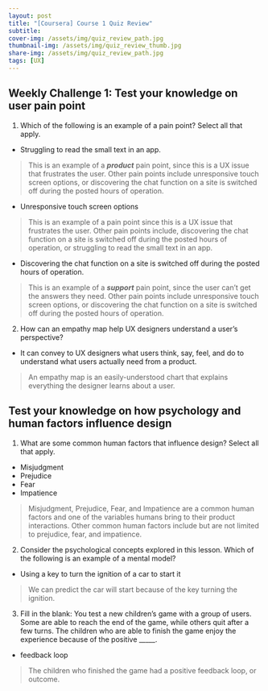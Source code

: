```yaml
---
layout: post
title: "[Coursera] Course 1 Quiz Review"
subtitle: 
cover-img: /assets/img/quiz_review_path.jpg
thumbnail-img: /assets/img/quiz_review_thumb.jpg
share-img: /assets/img/quiz_review_path.jpg
tags: [UX]
---
```


## Weekly Challenge 1: Test your knowledge on user pain point

1. Which of the following is an example of a pain point? Select all that apply.

- Struggling to read the small text in an app.
> This is an example of a ***product*** pain point, since this is a UX issue that frustrates the user. Other pain points include unresponsive touch screen options, or discovering the chat function on a site is switched off during the posted hours of operation.

- Unresponsive touch screen options
> This is an example of a pain point since this is a UX issue that frustrates the user. Other pain points include, discovering the chat function on a site is switched off during the posted hours of operation, or struggling to read the small text in an app.

- Discovering the chat function on a site is switched off during the posted hours of operation.
> This is an example of a ***support*** pain point, since the user can’t get the answers they need. Other pain points include unresponsive touch screen options, or discovering the chat function on a site is switched off during the posted hours of operation.

2. How can an empathy map help UX designers understand a user’s perspective? 
- It can convey to UX designers what users think, say, feel, and do to understand what users actually need from a product. 

> An empathy map is an easily-understood chart that explains everything the designer learns about a user.

## Test your knowledge on how psychology and human factors influence design

1. What are some common human factors that influence design? Select all that apply.
- Misjudgment
- Prejudice
- Fear
- Impatience

> Misjudgment, Prejudice, Fear, and Impatience are a common human factors  and one of the variables humans bring to their product interactions. Other common human factors include but are not limited to prejudice, fear, and impatience.

2. Consider the psychological concepts explored in this lesson. Which of the following is an example of a mental model?
- Using a key to turn the ignition of a car to start it

> We can predict the car will start because of the key turning the ignition.

3. Fill in the blank: You test a new children’s game with a group of users. Some are able to reach the end of the game, while others quit after a few turns. The children who are able to finish the game enjoy the experience because of the positive _____.
- feedback loop

> The children who finished the game had a positive feedback loop, or outcome.